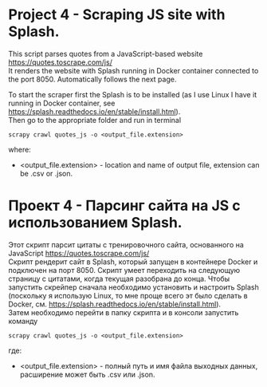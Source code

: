 # Project 4 - Scraping JS site with Splash.
This script parses quotes from a JavaScript-based website https://quotes.toscrape.com/js/ \
It renders the website with Splash running in Docker container connected to the port 8050.
Automatically follows the next page.

To start the scraper first the Splash is to be installed (as I use Linux I have it running in Docker container, see https://splash.readthedocs.io/en/stable/install.html).\
Then go to the appropriate folder and run in terminal
```
scrapy crawl quotes_js -o <output_file.extension>
```
where:
* <output_file.extension> - location and name of output file, extension can be .csv or .json.
   
# Проект 4 - Парсинг сайта на JS с использованием Splash.
Этот скрипт парсит цитаты с тренировочного сайта, основанного на JavaScript https://quotes.toscrape.com/js/ \
Скрипт рендерит сайт в Splash, который запущен в контейнере Docker и подключен на порт 8050.
Скрипт умеет переходить на следующую страницу с цитатами, когда текущая разобрана до конца.
Чтобы запустить скрейпер сначала необходимо установить и настроить Splash (поскольку я использую Linux, то мне проще всего эт было сделать в Docker, см. https://splash.readthedocs.io/en/stable/install.html).\
Затем необходимо перейти в папку скрипта и в консоли запустить команду
```
scrapy crawl quotes_js -o <output_file.extension>
```
где:
* <output_file.extension> - полный путь и имя файла выходных данных, расширение может быть .csv или .json.